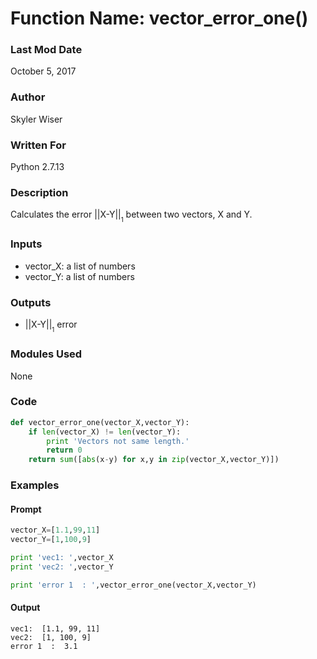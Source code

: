 # Function Name: vector_error_one()

### Last Mod Date
October 5, 2017
### Author
Skyler Wiser
### Written For
Python 2.7.13
### Description
Calculates the error \|\|X-Y\|\|<sub><sub>1</sub></sub> between two vectors, X and Y.
### Inputs

* vector_X: a list of numbers
* vector_Y: a list of numbers

### Outputs

* \|\|X-Y\|\|<sub><sub>1</sub></sub> error

### Modules Used
None
### Code

```python
def vector_error_one(vector_X,vector_Y):
    if len(vector_X) != len(vector_Y):
        print 'Vectors not same length.'
        return 0
    return sum([abs(x-y) for x,y in zip(vector_X,vector_Y)])
```

### Examples
#### Prompt

```python
vector_X=[1.1,99,11]
vector_Y=[1,100,9]

print 'vec1: ',vector_X
print 'vec2: ',vector_Y

print 'error 1  : ',vector_error_one(vector_X,vector_Y)
```

#### Output

```
vec1:  [1.1, 99, 11]
vec2:  [1, 100, 9]
error 1  :  3.1
```
